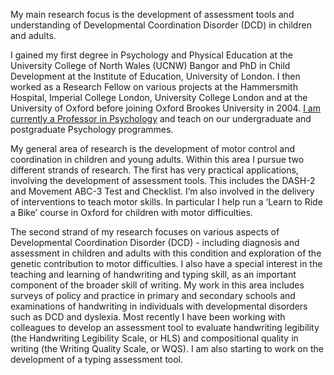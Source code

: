 My main research focus is the development of assessment tools and understanding of Developmental Coordination Disorder (DCD) in children and adults.

I gained my first degree in Psychology and Physical Education at the University College of North Wales (UCNW) Bangor and PhD in Child Development at the Institute of Education, University of London. I then worked as a Research Fellow on various projects at the Hammersmith Hospital, Imperial College London, University College London and at the University of Oxford before joining Oxford Brookes University in 2004. [I am currently a Professor in Psychology](https://www.brookes.ac.uk/profiles/staff/anna-barnett) and teach on our undergraduate and postgraduate Psychology programmes.

My general area of research is the development of motor control and coordination in children and young adults. Within this area I pursue two different strands of research. The first has very practical applications, involving the development of assessment tools. This includes the DASH-2 and Movement ABC-3 Test and Checklist. I’m also involved in the delivery of interventions to teach motor skills. In particular I help run a ‘Learn to Ride a Bike’ course in Oxford for children with motor difficulties.

The second strand of my research focuses on various aspects of Developmental Coordination Disorder (DCD) - including diagnosis and assessment in children and adults with this condition and exploration of the genetic contribution to motor difficulties. I also have a special interest in the teaching and learning of handwriting and typing skill, as an important component of the broader skill of writing. My work in this area includes surveys of policy and practice in primary and secondary schools and examinations of handwriting in individuals with developmental disorders such as DCD and dyslexia. Most recently I have been working with colleagues to develop an assessment tool to evaluate handwriting legibility (the Handwriting Legibility Scale, or HLS) and compositional quality in writing (the Writing Quality Scale, or WQS). I am also starting to work on the development of a typing assessment tool.
